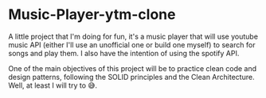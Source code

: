 # Music-Player-ytm-clone

A little project that I'm doing for fun, it's a music player that will use youtube music API (either I'll use an unofficial one or build one myself) to search for songs and play them. I also have the intention of using the spotify API.

One of the main objectives of this project will be to practice clean code and design patterns, following the SOLID principles and the Clean Architecture. Well, at least I will try to :sweat_smile:.
